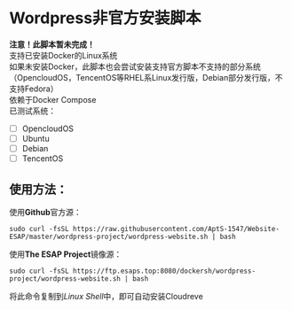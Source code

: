 # Wordpress非官方安装脚本
**注意！此脚本暂未完成！**  
支持已安装Docker的Linux系统  
如果未安装Docker，此脚本也会尝试安装支持官方脚本不支持的部分系统（OpencloudOS，TencentOS等RHEL系Linux发行版，Debian部分发行版，不支持Fedora）  
依赖于Docker Compose  
已测试系统：
- [ ] OpencloudOS
- [ ] Ubuntu
- [ ] Debian
- [ ] TencentOS  

## 使用方法：  

使用**Github**官方源：
```shell
sudo curl -fsSL https://raw.githubusercontent.com/AptS-1547/Website-ESAP/master/wordpress-project/wordpress-website.sh | bash
```  

使用**The ESAP Project**镜像源：
```shell
sudo curl -fsSL https://ftp.esaps.top:8080/dockersh/wordpress-project/wordpress-website.sh | bash
```  

将此命令复制到*Linux Shell*中，即可自动安装Cloudreve